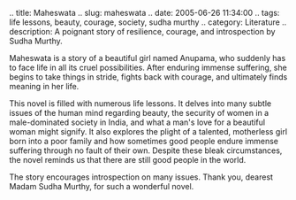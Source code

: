 .. title: Maheswata
.. slug: maheswata
.. date: 2005-06-26 11:34:00
.. tags: life lessons, beauty, courage, society, sudha murthy
.. category: Literature
.. description: A poignant story of resilience, courage, and introspection by Sudha Murthy.

Maheswata is a story of a beautiful girl named Anupama, who suddenly has to face
life in all its cruel possibilities. After enduring immense suffering, she
begins to take things in stride, fights back with courage, and ultimately finds
meaning in her life.

This novel is filled with numerous life lessons. It delves into many subtle
issues of the human mind regarding beauty, the security of women in a
male-dominated society in India, and what a man's love for a beautiful woman
might signify. It also explores the plight of a talented, motherless girl born
into a poor family and how sometimes good people endure immense suffering
through no fault of their own. Despite these bleak circumstances, the novel
reminds us that there are still good people in the world.

The story encourages introspection on many issues. Thank you, dearest Madam
Sudha Murthy, for such a wonderful novel.
